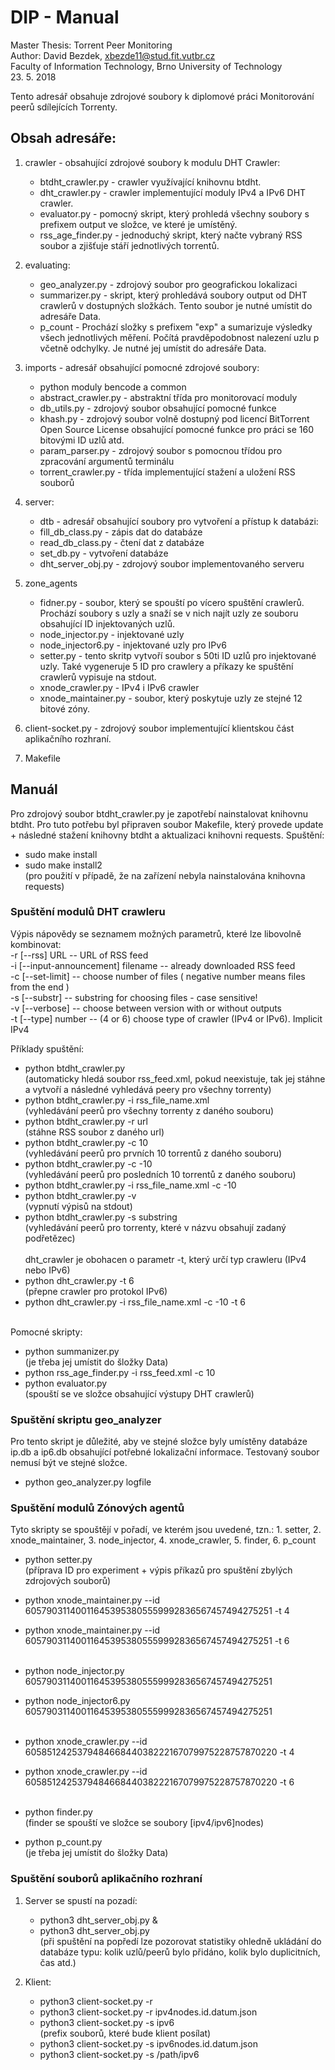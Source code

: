 # DIP - Manual
Master Thesis: Torrent Peer Monitoring<br>
Author: David Bezdek, xbezde11@stud.fit.vutbr.cz<br>
Faculty of Information Technology, Brno University of Technology<br>
23. 5. 2018

Tento adresář obsahuje zdrojové soubory k diplomové práci Monitorování peerů sdílejících Torrenty.

## Obsah adresáře:
1. crawler - obsahující zdrojové soubory k modulu DHT Crawler:
   - btdht_crawler.py - crawler využívající knihovnu btdht.
   - dht_crawler.py - crawler implementující moduly IPv4 a IPv6 DHT crawler.
   - evaluator.py - pomocný skript, který prohledá všechny soubory s prefixem output ve složce, ve které je umístěný.
   - rss_age_finder.py - jednoduchý skript, který načte vybraný RSS soubor a zjišťuje stáří jednotlivých torrentů.
  
2. evaluating:
   - geo_analyzer.py - zdrojový soubor pro geografickou lokalizaci
   - summarizer.py - skript, který prohledává soubory output od DHT crawlerů v dostupných složkách. Tento soubor je nutné umístit do adresáře Data.
   - p_count - Prochází složky s prefixem "exp" a sumarizuje výsledky všech jednotlivých měření. Počítá pravděpodobnost nalezení uzlu p včetně odchylky. Je nutné jej umístit do adresáře Data.
3. imports - adresář obsahující pomocné zdrojové soubory:
   - python moduly bencode a common
   - abstract_crawler.py - abstraktní třída pro monitorovací moduly
   - db_utils.py - zdrojový soubor obsahující pomocné funkce
   - khash.py - zdrojový soubor volně dostupný pod licencí BitTorrent Open Source License obsahující pomocné funkce pro práci se 160 bitovými ID uzlů atd.
   - param_parser.py - zdrojový soubor s pomocnou třídou pro zpracování argumentů terminálu
   - torrent_crawler.py - třída implementující stažení a uložení RSS souborů
  
4. server:
   - dtb - adresář obsahující soubory pro vytvoření a přístup k databázi:
    - fill_db_class.py - zápis dat do databáze
    - read_db_class.py - čtení dat z databáze
    - set_db.py - vytvoření databáze
   - dht_server_obj.py - zdrojový soubor implementovaného serveru

5. zone_agents
   - fidner.py - soubor, který se spouští po vícero spuštění crawlerů. Prochází soubory s uzly a snaží se v nich najít uzly ze souboru obsahující ID injektovaných uzlů.
   - node_injector.py - injektované uzly
   - node_injector6.py - injektované uzly pro IPv6
   - setter.py - tento skritp vytvoří soubor s 50ti ID uzlů pro injektované uzly. Také vygeneruje 5 ID pro crawlery a příkazy ke spuštění crawlerů vypisuje na stdout.
   - xnode_crawler.py - IPv4 i IPv6 crawler
   - xnode_maintainer.py - soubor, který poskytuje uzly ze stejné 12 bitové zóny.
  
6. client-socket.py - zdrojový soubor implementující klientskou část aplikačního rozhraní.

7. Makefile 

## Manuál
Pro zdrojový soubor btdht_crawler.py je zapotřebí nainstalovat knihovnu btdht.
Pro tuto potřebu byl připraven soubor Makefile, který provede update + následné stažení knihovny btdht a aktualizaci knihovni requests.
Spuštění:

- sudo make install
- sudo make install2 <br>(pro použití v případě, že na zařízení nebyla nainstalována knihovna requests)


### Spuštění modulů DHT crawleru
Výpis nápovědy se seznamem možných parametrů, které lze libovolně kombinovat: <br>
    -r [--rss] URL -- URL of RSS feed <br>
    -i [--input-announcement] filename -- already downloaded RSS feed <br>
    -c [--set-limit] -- choose number of files ( negative number means files from the end ) <br>
    -s [--substr] -- substring for choosing files - case sensitive! <br>
    -v [--verbose] -- choose between version with or without outputs <br>
    -t [--type] number -- (4 or 6) choose type of crawler (IPv4 or IPv6). Implicit IPv4 <br>

Příklady spuštění: <br>
- python btdht_crawler.py <br>(automaticky hledá soubor rss_feed.xml, pokud neexistuje, tak jej stáhne a vytvoří a následné vyhledává peery pro všechny torrenty) <br>
- python btdht_crawler.py -i rss_file_name.xml <br> (vyhledávání peerů pro všechny torrenty z daného souboru) <br>
- python btdht_crawler.py -r url <br>(stáhne RSS soubor z daného url) <br>
- python btdht_crawler.py -c 10  <br>(vyhledávání peerů pro prvních 10 torrentů z daného souboru) <br>
- python btdht_crawler.py -c -10 <br>(vyhledávání peerů pro posledních 10 torrentů z daného souboru) <br>
- python btdht_crawler.py -i rss_file_name.xml -c -10 <br>
- python btdht_crawler.py -v <br> (vypnutí výpisů na stdout) <br>
- python btdht_crawler.py -s substring <br>(vyhledávání peerů pro torrenty, které v názvu obsahují zadaný podřetězec) <br>
   <br>
dht_crawler je obohacen o parametr -t, který určí typ crawleru (IPv4 nebo IPv6) <br>
- python dht_crawler.py -t 6 <br> (přepne crawler pro protokol IPv6) <br>
- python dht_crawler.py -i rss_file_name.xml -c -10 -t 6 <br> <br>

Pomocné skripty: <br>
- python summanizer.py <br> (je třeba jej umístit do šložky Data)
- python rss_age_finder.py -i rss_feed.xml -c 10
- python evaluator.py  <br> (spouští se ve složce obsahující výstupy DHT crawlerů)

### Spuštění skriptu geo_analyzer
Pro tento skript je důležité, aby ve stejné složce byly umístěny databáze ip.db a ip6.db obsahující potřebné lokalizační informace. Testovaný soubor nemusí být ve stejné složce.
- python geo_analyzer.py logfile

### Spuštění modulů Zónových agentů
Tyto skripty se spouštějí v pořadí, ve kterém jsou uvedené, tzn.: 1. setter, 2. xnode_maintainer, 3. node_injector, 4. xnode_crawler, 5. finder, 6. p_count
- python setter.py <br> (příprava ID pro experiment + výpis příkazů pro spuštění zbylých zdrojových souborů) 
- python xnode_maintainer.py --id 605790311400116453953805559992836567457494275251 -t 4 
- python xnode_maintainer.py --id 605790311400116453953805559992836567457494275251 -t 6 <br><br>

- python node_injector.py 605790311400116453953805559992836567457494275251 
- python node_injector6.py 605790311400116453953805559992836567457494275251 <br><br>

- python xnode_crawler.py --id 605851242537948466844038222167079975228757870220 -t 4
- python xnode_crawler.py --id 605851242537948466844038222167079975228757870220 -t 6 <br><br>

- python finder.py <br> (finder se spouští ve složce se soubory [ipv4/ipv6]nodes)
- python p_count.py <br> (je třeba jej umístit do šložky Data)

### Spuštění souborů aplikačního rozhraní

1. Server se spustí na pozadí:
   - python3 dht_server_obj.py &
   - python3 dht_server_obj.py <br> (při spuštění na popředí lze pozorovat statistiky ohledně ukládání do databáze typu: kolik uzlů/peerů bylo přidáno, kolik bylo duplicitních, čas atd.)
  
2. Klient:
   - python3 client-socket.py -r
   - python3 client-socket.py -r ipv4nodes.id.datum.json
   - python3 client-socket.py -s ipv6 <br> (prefix souborů, které bude klient posílat)
   - python3 client-socket.py -s ipv6nodes.id.datum.json
   - python3 client-socket.py -s /path/ipv6
